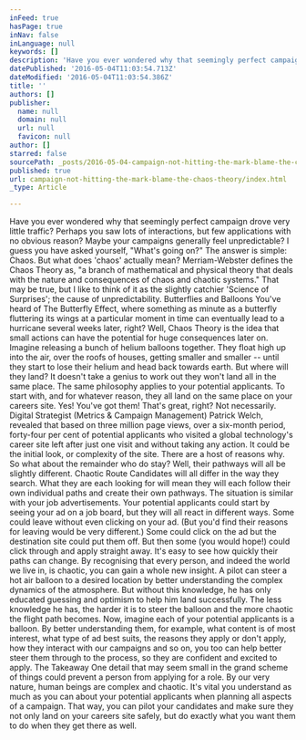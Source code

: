 ```yaml
---
inFeed: true
hasPage: true
inNav: false
inLanguage: null
keywords: []
description: 'Have you ever wondered why that seemingly perfect campaign drove very little traffic? Perhaps you saw lots of interactions, but few applications with no obvious reason? Maybe your campaigns generally feel unpredictable? I guess you have asked yourself, “What’s going on?” The answer is simple: Chaos. But what does ‘chaos’ actually mean? Merriam-Webster defines the Chaos Theory as, “a branch of mathematical and physical theory that deals with the nature and consequences of chaos and chaotic systems.” That may be true, but I like to think of it as the slightly catchier ‘Science of Surprises’; the cause of unpredictability. Butterflies and Balloons You’ve heard of The Butterfly Effect, where something as minute as a butterfly fluttering its wings at a particular moment in time can eventually lead to a hurricane several weeks later, right? Well, Chaos Theory is the idea that small actions can have the potential for huge consequences later on. Imagine releasing a bunch of helium balloons together. They float high up into the air, over the roofs of houses, getting smaller and smaller – until they start to lose their helium and head back towards earth. But where will they land? It doesn’t take a genius to work out they won’t land all in the same place. The same philosophy applies to your potential applicants. To start with, and for whatever reason, they all land on the same place on your careers site. Yes! You’ve got them! That’s great, right? Not necessarily. Digital Strategist (Metrics & Campaign Management) Patrick Welch, revealed that based on three million page views, over a six-month period, forty-four per cent of potential applicants who visited a global technology’s career site left after just one visit and without taking any action. It could be the initial look, or complexity of the site. There are a host of reasons why. So what about the remainder who do stay? Well, their pathways will all be slightly different. Chaotic Route Candidates will all differ in the way they search. What they are each looking for will mean they will each follow their own individual paths and create their own pathways. The situation is similar with your job advertisements. Your potential applicants could start by seeing your ad on a job board, but they will all react in different ways. Some could leave without even clicking on your ad. (But you’d find their reasons for leaving would be very different.) Some could click on the ad but the destination site could put them off. But then some (you would hope!) could click through and apply straight away. It’s easy to see how quickly their paths can change. By recognising that every person, and indeed the world we live in, is chaotic, you can gain a whole new insight. A pilot can steer a hot air balloon to a desired location by better understanding the complex dynamics of the atmosphere. But without this knowledge, he has only educated guessing and optimism to help him land successfully. The less knowledge he has, the harder it is to steer the balloon and the more chaotic the flight path becomes. Now, imagine each of your potential applicants is a balloon. By better understanding them, for example, what content is of most interest, what type of ad best suits, the reasons they apply or don’t apply, how they interact with our campaigns and so on, you too can help better steer them through to the process, so they are confident and excited to apply. The Takeaway One detail that may seem small in the grand scheme of things could prevent a person from applying for a role. By our very nature, human beings are complex and chaotic. It’s vital you understand as much as you can about your potential applicants when planning all aspects of a campaign. That way, you can pilot your candidates and make sure they not only land on your careers site safely, but do exactly what you want them to do when they get there as well.'
datePublished: '2016-05-04T11:03:54.713Z'
dateModified: '2016-05-04T11:03:54.386Z'
title: ''
authors: []
publisher:
  name: null
  domain: null
  url: null
  favicon: null
author: []
starred: false
sourcePath: _posts/2016-05-04-campaign-not-hitting-the-mark-blame-the-chaos-theory.md
published: true
url: campaign-not-hitting-the-mark-blame-the-chaos-theory/index.html
_type: Article

---
```

Have you ever wondered why that seemingly perfect campaign drove very little traffic? Perhaps you saw lots of interactions, but few applications with no obvious reason? Maybe your campaigns generally feel unpredictable? I guess you have asked yourself, "What's going on?" The answer is simple: Chaos. But what does 'chaos' actually mean? Merriam-Webster defines the Chaos Theory as, "a branch of mathematical and physical theory that deals with the nature and consequences of chaos and chaotic systems." That may be true, but I like to think of it as the slightly catchier 'Science of Surprises'; the cause of unpredictability. Butterflies and Balloons You've heard of The Butterfly Effect, where something as minute as a butterfly fluttering its wings at a particular moment in time can eventually lead to a hurricane several weeks later, right? Well, Chaos Theory is the idea that small actions can have the potential for huge consequences later on. Imagine releasing a bunch of helium balloons together. They float high up into the air, over the roofs of houses, getting smaller and smaller -- until they start to lose their helium and head back towards earth. But where will they land? It doesn't take a genius to work out they won't land all in the same place. The same philosophy applies to your potential applicants. To start with, and for whatever reason, they all land on the same place on your careers site. Yes! You've got them! That's great, right? Not necessarily. Digital Strategist (Metrics & Campaign Management) Patrick Welch, revealed that based on three million page views, over a six-month period, forty-four per cent of potential applicants who visited a global technology's career site left after just one visit and without taking any action. It could be the initial look, or complexity of the site. There are a host of reasons why. So what about the remainder who do stay? Well, their pathways will all be slightly different. Chaotic Route Candidates will all differ in the way they search. What they are each looking for will mean they will each follow their own individual paths and create their own pathways. The situation is similar with your job advertisements. Your potential applicants could start by seeing your ad on a job board, but they will all react in different ways. Some could leave without even clicking on your ad. (But you'd find their reasons for leaving would be very different.) Some could click on the ad but the destination site could put them off. But then some (you would hope!) could click through and apply straight away. It's easy to see how quickly their paths can change. By recognising that every person, and indeed the world we live in, is chaotic, you can gain a whole new insight. A pilot can steer a hot air balloon to a desired location by better understanding the complex dynamics of the atmosphere. But without this knowledge, he has only educated guessing and optimism to help him land successfully. The less knowledge he has, the harder it is to steer the balloon and the more chaotic the flight path becomes. Now, imagine each of your potential applicants is a balloon. By better understanding them, for example, what content is of most interest, what type of ad best suits, the reasons they apply or don't apply, how they interact with our campaigns and so on, you too can help better steer them through to the process, so they are confident and excited to apply. The Takeaway One detail that may seem small in the grand scheme of things could prevent a person from applying for a role. By our very nature, human beings are complex and chaotic. It's vital you understand as much as you can about your potential applicants when planning all aspects of a campaign. That way, you can pilot your candidates and make sure they not only land on your careers site safely, but do exactly what you want them to do when they get there as well.